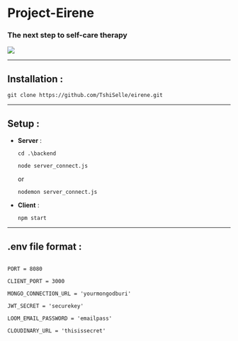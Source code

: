 # Project-Eirene

### The next step to self-care therapy

<img src="https://res.cloudinary.com/cloudloom/image/upload/c_scale,h_200/v1650736199/samples/Profile/eirine_logo-01_msnmlh.jpg"  />

------

## Installation :

```
git clone https://github.com/TshiSelle/eirene.git
```



------

## Setup :

* **Server** :

  ```
  cd .\backend
  
  node server_connect.js
  ```

  or

  ```
  nodemon server_connect.js
  ```

  

- **Client** :

  ```
  npm start
  ```

  

------

## .env file format :

```

PORT = 8080

CLIENT_PORT = 3000

MONGO_CONNECTION_URL = 'yourmongodburi'

JWT_SECRET = 'securekey'

LOOM_EMAIL_PASSWORD = 'emailpass'

CLOUDINARY_URL = 'thisissecret'

```

